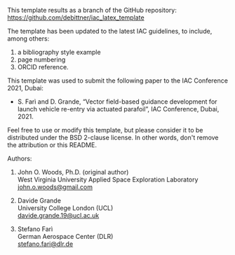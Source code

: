 This template results as a branch of the GitHub repository:
<https://github.com/debittner/iac_latex_template>
  
The template has been updated to the latest IAC guidelines, to include, among others:   
1. a bibliography style example
2. page numbering 
3. ORCID reference. 

This template was used to submit the following paper to the IAC Conference 2021, Dubai:  
- S. Farì and D. Grande, “Vector field-based guidance development for launch vehicle re-entry via actuated parafoil”, 
IAC Conference, Dubai, 2021. 

Feel free to use or modify this template, but please consider it to be
distributed under the BSD 2-clause license. In other words, don't remove
the attribution or this README.

Authors: 
1) John O. Woods, Ph.D. (original author)  
West Virginia University Applied Space Exploration Laboratory  
john.o.woods@gmail.com  

2) Davide Grande  
University College London (UCL)  
davide.grande.19@ucl.ac.uk  

3) Stefano Farì  
German Aerospace Center (DLR)  
stefano.fari@dlr.de  
